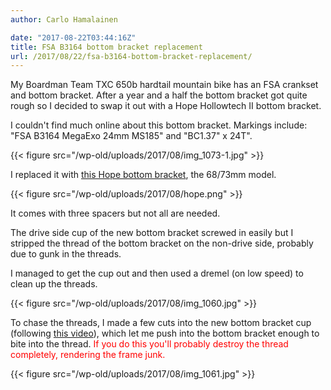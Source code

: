 ```yaml
---
author: Carlo Hamalainen

date: "2017-08-22T03:44:16Z"
title: FSA B3164 bottom bracket replacement
url: /2017/08/22/fsa-b3164-bottom-bracket-replacement/
---
```

My Boardman Team TXC 650b hardtail mountain bike has an FSA crankset and bottom bracket. After a year and a half the bottom bracket got quite rough so I decided to swap it out with a Hope Hollowtech II bottom bracket.

I couldn't find much online about this bottom bracket. Markings include: "FSA B3164 MegaExo 24mm MS185" and "BC1.37" x 24T".

{{< figure src="/wp-old/uploads/2017/08/img_1073-1.jpg" >}}

I replaced it with [this Hope bottom bracket](http://www.chainreactioncycles.com/sg/en/hope-mtb-stainless-steel-bottom-bracket/rp-prod80494), the 68/73mm model.

{{< figure src="/wp-old/uploads/2017/08/hope.png" >}}

It comes with three spacers but not all are needed.

The drive side cup of the new bottom bracket screwed in easily but I stripped the thread of the bottom bracket on the non-drive side, probably due to gunk in the threads.

I managed to get the cup out and then used a dremel (on low speed) to clean up the threads.

{{< figure src="/wp-old/uploads/2017/08/img_1060.jpg" >}}

To chase the threads, I made a few cuts into the new bottom bracket cup (following [this video](https://m.youtube.com/watch?v=1IrAGP22V34)), which let me push into the bottom bracket enough to bite into the thread. <span style="color:#ff0000;">If you do this you'll probably destroy the thread completely, rendering the frame junk.</span>

{{< figure src="/wp-old/uploads/2017/08/img_1061.jpg" >}}

